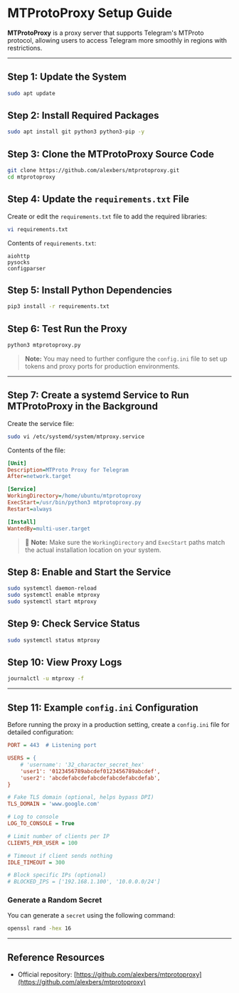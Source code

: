 
# MTProtoProxy Setup Guide

**MTProtoProxy** is a proxy server that supports Telegram's MTProto protocol, allowing users to access Telegram more smoothly in regions with restrictions.

---

## Step 1: Update the System

```bash
sudo apt update
```

## Step 2: Install Required Packages

```bash
sudo apt install git python3 python3-pip -y
```

## Step 3: Clone the MTProtoProxy Source Code

```bash
git clone https://github.com/alexbers/mtprotoproxy.git
cd mtprotoproxy
```

## Step 4: Update the `requirements.txt` File

Create or edit the `requirements.txt` file to add the required libraries:

```bash
vi requirements.txt
```

Contents of `requirements.txt`:

```
aiohttp
pysocks
configparser
```

## Step 5: Install Python Dependencies

```bash
pip3 install -r requirements.txt
```

## Step 6: Test Run the Proxy

```bash
python3 mtprotoproxy.py
```

> **Note:** You may need to further configure the `config.ini` file to set up tokens and proxy ports for production environments.

---

## Step 7: Create a systemd Service to Run MTProtoProxy in the Background

Create the service file:

```bash
sudo vi /etc/systemd/system/mtproxy.service
```

Contents of the file:

```ini
[Unit]
Description=MTProto Proxy for Telegram
After=network.target

[Service]
WorkingDirectory=/home/ubuntu/mtprotoproxy
ExecStart=/usr/bin/python3 mtprotoproxy.py
Restart=always

[Install]
WantedBy=multi-user.target
```

> 📌 **Note:** Make sure the `WorkingDirectory` and `ExecStart` paths match the actual installation location on your system.

## Step 8: Enable and Start the Service

```bash
sudo systemctl daemon-reload
sudo systemctl enable mtproxy
sudo systemctl start mtproxy
```

## Step 9: Check Service Status

```bash
sudo systemctl status mtproxy
```

## Step 10: View Proxy Logs

```bash
journalctl -u mtproxy -f
```

---

## Step 11: Example `config.ini` Configuration

Before running the proxy in a production setting, create a `config.ini` file for detailed configuration:

```ini
PORT = 443  # Listening port

USERS = {
    # 'username': '32_character_secret_hex'
    'user1': '0123456789abcdef0123456789abcdef',
    'user2': 'abcdefabcdefabcdefabcdefabcdefab',
}

# Fake TLS domain (optional, helps bypass DPI)
TLS_DOMAIN = 'www.google.com'

# Log to console
LOG_TO_CONSOLE = True

# Limit number of clients per IP
CLIENTS_PER_USER = 100

# Timeout if client sends nothing
IDLE_TIMEOUT = 300

# Block specific IPs (optional)
# BLOCKED_IPS = ['192.168.1.100', '10.0.0.0/24']
```

### Generate a Random Secret

You can generate a `secret` using the following command:

```bash
openssl rand -hex 16
```

---

## Reference Resources

- Official repository: [https://github.com/alexbers/mtprotoproxy](https://github.com/alexbers/mtprotoproxy)
